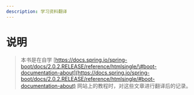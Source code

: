 ```yaml
---
description: 学习资料翻译
---
```


# 说明

> 本书是在自学 [https://docs.spring.io/spring-boot/docs/2.0.2.RELEASE/reference/htmlsingle/\#boot-documentation-about](https://docs.spring.io/spring-boot/docs/2.0.2.RELEASE/reference/htmlsingle/#boot-documentation-about) 网站上的教程时，对这些文章进行翻译后的记录。

